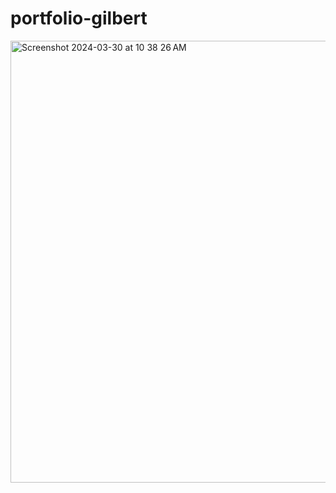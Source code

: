 # portfolio-gilbert

<img width="707" alt="Screenshot 2024-03-30 at 10 38 26 AM" src="https://github.com/Gilbert-Adu/portfolio-gilbert/assets/50780928/6bb141f7-4bb7-498d-94f4-10a708596a50">

